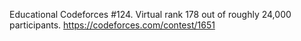 Educational Codeforces #124. Virtual rank 178 out of roughly 24,000 participants. https://codeforces.com/contest/1651
